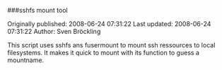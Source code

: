 ###sshfs mount tool

Originally published: 2008-06-24 07:31:22
Last updated: 2008-06-24 07:31:22
Author: Sven Bröckling

This script uses sshfs ans fusermount to mount ssh ressources to local filesystems. It makes it quick to mount with its function to guess a mountname.